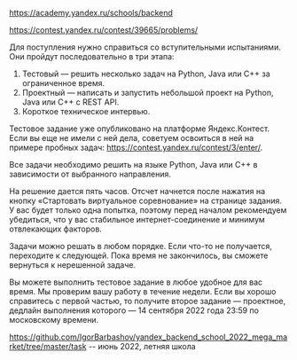 https://academy.yandex.ru/schools/backend

https://contest.yandex.ru/contest/39665/problems/

Для поступления нужно справиться со вступительными испытаниями.  
Они пройдут последовательно в три этапа:  
1. Тестовый — решить несколько задач на Python, Java или C++ за ограниченное время.  
2. Проектный — написать и запустить небольшой проект на Python, Java или C++ с REST API.  
3. Короткое техническое интервью.  

Тестовое задание уже опубликовано на платформе Яндекс.Контест. Если вы еще не имели с ней дела, советуем освоиться в ней на примере пробных задач: https://contest.yandex.ru/contest/3/enter/. 

Все задачи необходимо решить на языке Python,  Java или C++ в зависимости от выбранного направления.

На решение дается пять часов. Отсчет начнется после нажатия на кнопку «Стартовать виртуальное соревнование» на странице задания. У вас будет только одна попытка, поэтому перед началом рекомендуем убедиться, что у вас стабильное интернет-соединение и минимум отвлекающих факторов.

Задачи можно решать в любом порядке. Если что-то не получается, переходите к следующей. Пока время не закончилось, вы сможете вернуться к нерешенной задаче. 

Вы можете выполнить тестовое задание в любое удобное для вас время. Мы проверим вашу работу в течение недели. Если вы хорошо справитесь с первой частью, то получите второе задание — проектное, дедлайн выполнения которого  — 14 сентября 2022 года 23:59 по московскому времени.
  
  
https://github.com/IgorBarbashov/yandex_backend_school_2022_mega_market/tree/master/task -- июнь 2022, летняя школа
